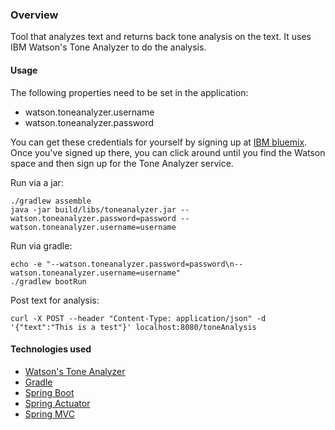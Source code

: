 ### Overview
Tool that analyzes text and returns back tone analysis on the text. It uses 
IBM Watson's Tone Analyzer to do the analysis. 

#### Usage

The following properties need to be set in the application:

* watson.toneanalyzer.username
* watson.toneanalyzer.password

You can get these credentials for yourself by signing up at [IBM bluemix](https://www.ibm.com/cloud-computing/bluemix/). Once you've signed up there, you can click around until you find the Watson space and then sign up for the Tone Analyzer service.

Run via a jar:

    ./gradlew assemble
    java -jar build/libs/toneanalyzer.jar --watson.toneanalyzer.password=password --watson.toneanalyzer.username=username
    
Run via gradle:

    echo -e "--watson.toneanalyzer.password=password\n--watson.toneanalyzer.username=username"
    ./gradlew bootRun

Post text for analysis:

    curl -X POST --header "Content-Type: application/json" -d '{"text":"This is a test"}' localhost:8080/toneAnalysis


#### Technologies used 

* [Watson's Tone Analyzer](https://www.ibm.com/watson/developercloud/tone-analyzer.html)
* [Gradle](https://gradle.org/)
* [Spring Boot](http://projects.spring.io/spring-boot/)
* [Spring Actuator](http://docs.spring.io/spring-boot/docs/current/reference/htmlsingle/#production-ready)
* [Spring MVC](https://docs.spring.io/spring/docs/current/spring-framework-reference/html/mvc.html)
